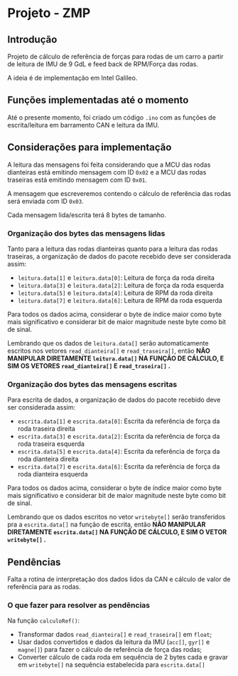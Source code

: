 # Projeto - ZMP

## Introdução

Projeto de cálculo de referência de forças para rodas de um carro a partir de leitura de IMU de 9 GdL e feed back de RPM/Força das rodas.

A ideia é de implementação em Intel Galileo.

## Funções implementadas até o momento

Até o presente momento, foi criado um código ```.ino``` com as funções de escrita/leitura em barramento CAN e leitura da IMU. 

## Considerações para implementação

A leitura das mensagens foi feita considerando que a MCU das rodas dianteiras está emitindo mensagem com ID ```0x02``` e a MCU das rodas traseiras está emitindo mensagem com ID ```0x01```.

A mensagem que escreveremos contendo o cálculo de referência das rodas será enviada com ID ```0x03```.

Cada mensagem lida/escrita terá 8 bytes de tamanho.

### Organização dos bytes das mensagens lidas

Tanto para a leitura das rodas dianteiras quanto para a leitura das rodas traseiras, a organização de dados do pacote recebido deve ser considerada assim:

* ```leitura.data[1]``` e ```leitura.data[0]```: Leitura de força da roda direita
* ```leitura.data[3]``` e ```leitura.data[2]```: Leitura de força da roda esquerda
* ```leitura.data[5]``` e ```leitura.data[4]```: Leitura de RPM da roda direita
* ```leitura.data[7]``` e ```leitura.data[6]```: Leitura de RPM da roda esquerda

Para todos os dados acima, considerar o byte de índice maior como byte mais significativo e considerar bit de maior magnitude neste byte como bit de sinal.

Lembrando que os dados de ```leitura.data[]``` serão automaticamente escritos nos vetores ```read_dianteira[]``` e ```read_traseira[]```, então **NÃO MANIPULAR DIRETAMENTE ```leitura.data[]``` NA FUNÇÃO DE CÁLCULO, E SIM OS VETORES ```read_dianteira[]``` E ```read_traseira[]``` .**

### Organização dos bytes das mensagens escritas

Para escrita de dados, a organização de dados do pacote recebido deve ser considerada assim:

* ```escrita.data[1]``` e ```escrita.data[0]```: Escrita da referência de força da roda traseira direita
* ```escrita.data[3]``` e ```escrita.data[2]```: Escrita da referência de força da roda traseira esquerda
* ```escrita.data[5]``` e ```escrita.data[4]```: Escrita da referência de força da roda dianteira direita
* ```escrita.data[7]``` e ```escrita.data[6]```: Escrita da referência de força da roda dianteira esquerda

Para todos os dados acima, considerar o byte de índice maior como byte mais significativo e considerar bit de maior magnitude neste byte como bit de sinal.

Lembrando que os dados escritos no vetor ```writebyte[]``` serão transferidos pra a ```escrita.data[]``` na função de escrita, então **NÃO MANIPULAR DIRETAMENTE ```escrita.data[]``` NA FUNÇÃO DE CÁLCULO, E SIM O VETOR ```writebyte[]``` .**

## Pendências

Falta a rotina de interpretação dos dados lidos da CAN e cálculo de valor de referência para as rodas.

### O que fazer para resolver as pendências

Na função ```calculoRef()```:
* Transformar dados ```read_dianteira[]``` e ```read_traseira[]``` em ```float```;
* Usar dados convertidos e dados da leitura da IMU (```acc[]```, ```gyr[]``` e ```magne[]```) para fazer o cálculo de referência de força das rodas;
* Converter cálculo de cada roda em sequência de 2 bytes cada e gravar em ```writebyte[]``` na sequência estabelecida para ```escrita.data[]```
